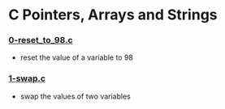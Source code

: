# C Pointers, Arrays and Strings
### [0-reset_to_98.c](https://github.com/kadelcode/alx-low_level_programming/blob/master/0x05-pointers_arrays_strings/0-reset_to_98.c)
  - reset the value of a variable to 98


### [1-swap.c](https://github.com/kadelcode/alx-low_level_programming/blob/master/0x05-pointers_arrays_strings/1-swap.c)
  - swap the values of two variables
